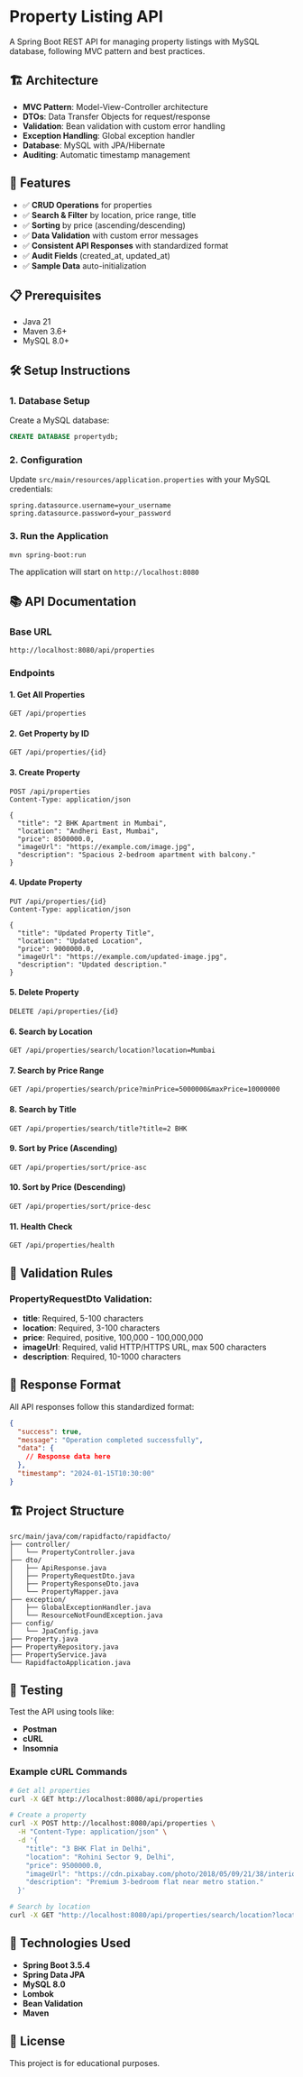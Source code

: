 # Property Listing API

A Spring Boot REST API for managing property listings with MySQL database, following MVC pattern and best practices.

## 🏗️ Architecture

- **MVC Pattern**: Model-View-Controller architecture
- **DTOs**: Data Transfer Objects for request/response
- **Validation**: Bean validation with custom error handling
- **Exception Handling**: Global exception handler
- **Database**: MySQL with JPA/Hibernate
- **Auditing**: Automatic timestamp management

## 🚀 Features

- ✅ **CRUD Operations** for properties
- ✅ **Search & Filter** by location, price range, title
- ✅ **Sorting** by price (ascending/descending)
- ✅ **Data Validation** with custom error messages
- ✅ **Consistent API Responses** with standardized format
- ✅ **Audit Fields** (created_at, updated_at)
- ✅ **Sample Data** auto-initialization

## 📋 Prerequisites

- Java 21
- Maven 3.6+
- MySQL 8.0+

## 🛠️ Setup Instructions

### 1. Database Setup

Create a MySQL database:
```sql
CREATE DATABASE propertydb;
```

### 2. Configuration

Update `src/main/resources/application.properties` with your MySQL credentials:
```properties
spring.datasource.username=your_username
spring.datasource.password=your_password
```

### 3. Run the Application

```bash
mvn spring-boot:run
```

The application will start on `http://localhost:8080`

## 📚 API Documentation

### Base URL
```
http://localhost:8080/api/properties
```

### Endpoints

#### 1. Get All Properties
```http
GET /api/properties
```

#### 2. Get Property by ID
```http
GET /api/properties/{id}
```

#### 3. Create Property
```http
POST /api/properties
Content-Type: application/json

{
  "title": "2 BHK Apartment in Mumbai",
  "location": "Andheri East, Mumbai",
  "price": 8500000.0,
  "imageUrl": "https://example.com/image.jpg",
  "description": "Spacious 2-bedroom apartment with balcony."
}
```

#### 4. Update Property
```http
PUT /api/properties/{id}
Content-Type: application/json

{
  "title": "Updated Property Title",
  "location": "Updated Location",
  "price": 9000000.0,
  "imageUrl": "https://example.com/updated-image.jpg",
  "description": "Updated description."
}
```

#### 5. Delete Property
```http
DELETE /api/properties/{id}
```

#### 6. Search by Location
```http
GET /api/properties/search/location?location=Mumbai
```

#### 7. Search by Price Range
```http
GET /api/properties/search/price?minPrice=5000000&maxPrice=10000000
```

#### 8. Search by Title
```http
GET /api/properties/search/title?title=2 BHK
```

#### 9. Sort by Price (Ascending)
```http
GET /api/properties/sort/price-asc
```

#### 10. Sort by Price (Descending)
```http
GET /api/properties/sort/price-desc
```

#### 11. Health Check
```http
GET /api/properties/health
```

## 📝 Validation Rules

### PropertyRequestDto Validation:
- **title**: Required, 5-100 characters
- **location**: Required, 3-100 characters
- **price**: Required, positive, 100,000 - 100,000,000
- **imageUrl**: Required, valid HTTP/HTTPS URL, max 500 characters
- **description**: Required, 10-1000 characters

## 🔄 Response Format

All API responses follow this standardized format:

```json
{
  "success": true,
  "message": "Operation completed successfully",
  "data": {
    // Response data here
  },
  "timestamp": "2024-01-15T10:30:00"
}
```

## 🏗️ Project Structure

```
src/main/java/com/rapidfacto/rapidfacto/
├── controller/
│   └── PropertyController.java
├── dto/
│   ├── ApiResponse.java
│   ├── PropertyRequestDto.java
│   ├── PropertyResponseDto.java
│   └── PropertyMapper.java
├── exception/
│   ├── GlobalExceptionHandler.java
│   └── ResourceNotFoundException.java
├── config/
│   └── JpaConfig.java
├── Property.java
├── PropertyRepository.java
├── PropertyService.java
└── RapidfactoApplication.java
```

## 🧪 Testing

Test the API using tools like:
- **Postman**
- **cURL**
- **Insomnia**

### Example cURL Commands

```bash
# Get all properties
curl -X GET http://localhost:8080/api/properties

# Create a property
curl -X POST http://localhost:8080/api/properties \
  -H "Content-Type: application/json" \
  -d '{
    "title": "3 BHK Flat in Delhi",
    "location": "Rohini Sector 9, Delhi",
    "price": 9500000.0,
    "imageUrl": "https://cdn.pixabay.com/photo/2018/05/09/21/38/interior-3389676_1280.jpg",
    "description": "Premium 3-bedroom flat near metro station."
  }'

# Search by location
curl -X GET "http://localhost:8080/api/properties/search/location?location=Mumbai"
```

## 🔧 Technologies Used

- **Spring Boot 3.5.4**
- **Spring Data JPA**
- **MySQL 8.0**
- **Lombok**
- **Bean Validation**
- **Maven**

## 📄 License

This project is for educational purposes. 